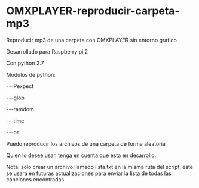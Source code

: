 # OMXPLAYER-reproducir-carpeta-mp3

Reproducir mp3 de una carpeta con OMXPLAYER sin entorno grafico

Desarrollado para Raspberry pi 2

Con python 2.7

Modulos de python:

---Pexpect

---glob

---ramdom

---time

---os



Puedo reproducir los archivos de una carpeta de forma aleatoria

Quien lo desee usar, tenga en cuenta que esta en desarrollo.

Nota: solo crear un archivo llamado lista.txt en la misma ruta del script, este se usara en futuras actualizaciones para enviar la lista de todas las canciones encontradas
